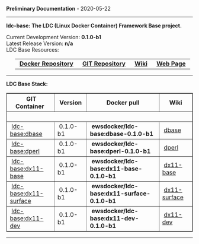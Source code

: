 
__Preliminary Documentation__ - 2020-05-22
____  
__ldc-base: The LDC (Linux Docker Container) Framework Base project.__  

Current Development Version: __0.1.0-b1__  
Latest Release Version: __n/a__  
LDC Base Resources:  

<ul>
  <table>
    <tr>
      <td>&nbsp;<a href="https://hub.docker.com/repository/docker/ewsdocker/ldc-base"><b>Docker Repository</b></a>&nbsp;</td>
      <td>&nbsp;<a href="https://github.com/ewsdocker/ldc-framework/base"><b>GIT Repository</b></a>&nbsp;</td>
      <td>&nbsp;<a href="https://github.com/ewsdocker/ldc-framework/wiki/Base.md"><b>Wiki</b></a>&nbsp;</td>
      <td>&nbsp;<a href="https://ewsdocker.github.io/ldc-framework/ldc-base.html"><b>Web Page</b></a>&nbsp;</td>
    </tr>
  </table>
</ul>

____  

__LDC Base Stack:__  

<table border=1>
  <tr>
    <th>&nbsp;GIT Container&nbsp;</th>
    <th>&nbsp;Version&nbsp;</th>
    <th>&nbsp;Docker pull&nbsp;</th>
    <th>&nbsp;Wiki&nbsp;</th>
  </tr>
  <tr>
    <td colspan=4>&nbsp;</td>
  </tr>
  <tr>
    <td>&nbsp;<a href="https://ewsdocker.github.io/ldc-framework/base/dbase.html">ldc-base:dbase</a>&nbsp;</td>
    <td>&nbsp;0.1.0-b1&nbsp;</td>
    <td>&nbsp;<b>ewsdocker/ldc-base:dbase-0.1.0-b1</b>&nbsp;</td>
    <td>&nbsp;<a href="https://github.com/ewsdocker/ldc-framework/wiki/base/dbase.md">dbase</a>&nbsp;</td>
  </tr>
  <tr>
    <td>&nbsp;<a href="https://ewsdocker.github.io/ldc-framework/base/dperl.html">ldc-base:dperl</a>&nbsp;</td>
    <td>&nbsp;0.1.0-b1&nbsp;</td>
    <td>&nbsp;<b>ewsdocker/ldc-base:dperl-0.1.0-b1</b>&nbsp;</td>
    <td>&nbsp;<a href="https://github.com/ewsdocker/ldc-framework/wiki/base/dperl.md">dperl</a>&nbsp;</td>
  </tr>
  <tr>
    <td>&nbsp;<a href="https://ewsdocker.github.io/ldc-framework/base/dx11-base.html">ldc-base:dx11-base</a>&nbsp;</td>
    <td>&nbsp;0.1.0-b1&nbsp;</td>
    <td>&nbsp;<b>ewsdocker/ldc-base:dx11-base-0.1.0-b1</b>&nbsp;</td>
    <td>&nbsp;<a href="https://github.com/ewsdocker/ldc-framework/wiki/base/dx11-base.md">dx11-base</a>&nbsp;</td>
  </tr>
  <tr>
    <td>&nbsp;<a href="https://ewsdocker.github.io/ldc-framework/base/dx11-surface.html">ldc-base:dx11-surface</a>&nbsp;</td>
    <td>&nbsp;0.1.0-b1&nbsp;</td>
    <td>&nbsp;<b>ewsdocker/ldc-base:dx11-surface-0.1.0-b1</b>&nbsp;</td>
    <td>&nbsp;<a href="https://github.com/ewsdocker/ldc-framework/wiki/base/dx11-surface.md">dx11-surface</a>&nbsp;</td>
  </tr>
  <tr>
    <td>&nbsp;<a href="https://ewsdocker.github.io/ldc-framework/base/dx11-dev.html">ldc-base:dx11-dev</a>&nbsp;</td>
    <td>&nbsp;0.1.0-b1&nbsp;</td>
    <td>&nbsp;<b>ewsdocker/ldc-base:dx11-dev-0.1.0-b1</b>&nbsp;</td>
    <td>&nbsp;<a href="https://github.com/ewsdocker/ldc-framework/wiki/base/dx11-dev.md">dx11-dev</a>&nbsp;</td>
  </tr>
</table>

____  


